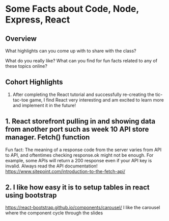 # Some Facts about Code, Node, Express, React

## Overview

What highlights can you come up with to share with the class?

What do you really like? What can you find for fun facts related to any of these topics online?

## Cohort Highlights

1. After completing the React tutorial and successfully re-creating the tic-tac-toe game, I find React very interesting and am excited to learn more and implement it in the future!

## 1. React storefront pulling in and showing data from another port such as week 10 API store manager.  Fetch() function
Fun fact: The meaning of a response code from the server varies from API to API, and oftentimes checking response.ok might not be enough. For example, some APIs will return a 200 response even if your API key is invalid. Always read the API documentation!
https://www.sitepoint.com/introduction-to-the-fetch-api/
## 2. I like how easy it is to setup tables in react using bootstrap
https://react-bootstrap.github.io/components/carousel/
I like the carousel where the component cycle through the slides
